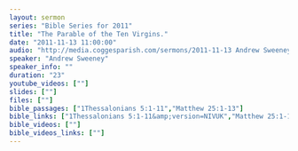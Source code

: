 ```yaml
---
layout: sermon
series: "Bible Series for 2011"
title: "The Parable of the Ten Virgins."
date: "2011-11-13 11:00:00"
audio: "http://media.coggesparish.com/sermons/2011-11-13 Andrew Sweeney.mp3"
speaker: "Andrew Sweeney"
speaker_info: ""
duration: "23"
youtube_videos: [""]
slides: [""]
files: [""]
bible_passages: ["1Thessalonians 5:1-11","Matthew 25:1-13"]
bible_links: ["1Thessalonians 5:1-11&amp;version=NIVUK","Matthew 25:1-13&amp;version=NIVUK"]
bible_videos: [""]
bible_videos_links: [""]
---
```

